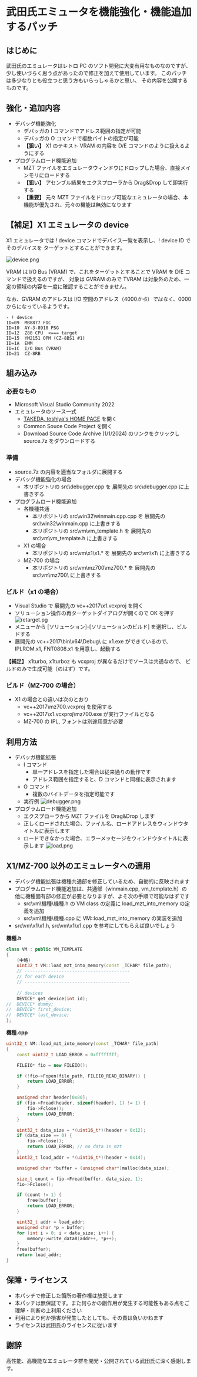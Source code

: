 # 武田氏エミュータを機能強化・機能追加するパッチ

## はじめに

武田氏のエミュレータはレトロ PC のソフト開発に大変有用なものなのですが、
少し使いづらく思う点があったので修正を加えて使用しています。
このパッチは多少なりとも役立つと思う方もいらっしゃるかと思い、
その内容を公開するものです。

## 強化・追加内容

- デバッグ機能強化
    - デバッガの I コマンドでアドレス範囲の指定が可能
    - デバッガの O コマンドで複数バイトの指定が可能
	- __【狙い】__ X1 のテキスト VRAM の内容を D/E コマンドのように扱えるようにする
- プログラムロード機能追加
    - MZT ファイルをエミュレータウィンドウにドロップした場合、直接メインモリにロードする
	- __【狙い】__ アセンブル結果をエクスプローラから Drag&Drop して即実行する
    - __【重要】__ 元々 MZT ファイルをドロップ可能なエミュレータの場合、本機能が優先され、元々の機能は無効になります

## 【補足】X1 エミュレータの device

X1 エミュレータでは ! device コマンドでデバイス一覧を表示し、! device ID でそのデバイスを
ターゲットとすることができます。

![device.png](device.png)

VRAM は I/O Bus (VRAM) で、これをターゲットとすることで VRAM を D/E コマンドで扱えるのですが、
対象は GVRAM のみで TVRAM は対象外のため、一定の領域の内容を一度に確認することができません。

なお、GVRAM のアドレスは I/O 空間のアドレス（$4000 から）ではなく、$0000 からになっているようです。

```
- ! device
ID=09  MB8877 FDC
ID=10  AY-3-8910 PSG
ID=12  Z80 CPU  <=== target
ID=15  YM2151 OPM (CZ-8BS1 #1)
ID=1A  EMM
ID=1C  I/O Bus (VRAM)
ID=21  CZ-8RB
```


## 組み込み

### 必要なもの

- Microsoft Visual Studio Community 2022
- エミュレータのソース一式
    - [TAKEDA, toshiya's HOME PAGE](http://takeda-toshiya.my.coocan.jp/) を開く
    - Common Souce Code Project を開く
    - Download Source Code Archive (1/1/2024)  のリンクをクリックし source.7z をダウンロードする

### 準備

- source.7z の内容を適当なフォルダに展開する
- デバッグ機能強化の場合
    - 本リポジトリの src\debugger.cpp を 展開先の src\debugger.cpp に上書きする
- プログラムロード機能追加
    - 各機種共通
        - 本リポジトリの src\win32\winmain.cpp.cpp を 展開先の src\win32\winmain.cpp に上書きする
        - 本リポジトリの src\vm\vm_template.h を 展開先の src\vm\vm_template.h に上書きする
    - X1 の場合
        -  本リポジトリの src\vm\x1\x1.* を 展開先の src\vm\x1\ に上書きする
    - MZ-700 の場合
        -  本リポジトリの src\vm\mz700\mz700.* を 展開先の src\vm\mz700\ に上書きする

### ビルド（x1 の場合）

- Visual Studio で 展開先の vc++2017\x1.vcxproj を開く
- ソリューション操作の再ターゲットダイアログが開くので OK を押す ![retarget.pg](retarget.png)
- メニューから [ソリューション]-[ソリューションのビルド] を選択し、ビルドする
- 展開先の vc++2017\bin\x64\Debug\ に x1.exe ができているので、IPLROM.x1, FNT0808.x1 を用意し、起動する

__【補足】__ x1turbo, x1turboz も vcxproj が異なるだけでソースは共通なので、
ビルドのみで生成可能（のはず）です。

### ビルド（MZ-700 の場合）

- X1 の場合との違いは次のとおり
    - vc++2017\mz700.vcxproj を使用する
    - vc++2017\x1.vcxproj\mz700.exe が実行ファイルとなる
    - MZ-700 の IPL, フォントは別途用意が必要

## 利用方法

- デバッガ機能拡張
    - I コマンド
        - 単一アドレスを指定した場合は従来通りの動作です
        - アドレス範囲を指定すると、D コマンドと同様に表示されます
    - O コマンド
        - 複数のバイトデータを指定可能です
    - 実行例
![debugger.png](debugger.png)
- プログラムロード機能追加
    - エクスプローラから MZT ファイルを Drag&Drop します
    - 正しくロードされた場合、ファイル名、ロードアドレスをウィンドウタイトルに表示します
	- ロードできなかった場合、エラーメッセージをウィンドウタイトルに表示します
![load.png](load.png)

## X1/MZ-700 以外のエミュレータへの適用

- デバッグ機能拡張は機種共通部を修正しているため、自動的に反映されます
- プログラムロード機能追加は、共通部（winmain.cpp, vm_template.h）の他に機種固有部の修正が必要となりますが、よそ次の手順で可能なはずです
    - src\vm\機種\機種.h の VM class の定義に load_mzt_into_memory の定義を追加
    - src\vm\機種\機種.cpp に VM::load_mzt_into_memory の実装を追加
- src\vm\x1\x1.h, src\vm\x1\x1.cpp を参考にしてもらえば良いでしょう

__機種.h__
```cpp
class VM : public VM_TEMPLATE
{
    (中略)
	uint32_t VM::load_mzt_into_memory(const _TCHAR* file_path);
	// ----------------------------------------
	// for each device
	// ----------------------------------------
	
	// devices
	DEVICE* get_device(int id);
//	DEVICE* dummy;
//	DEVICE* first_device;
//	DEVICE* last_device;
};
```

__機種.cpp__

```cpp
uint32_t VM::load_mzt_into_memory(const _TCHAR* file_path)
{
	const uint32_t LOAD_ERROR = 0xffffffff;

	FILEIO* fio = new FILEIO();

	if (!fio->Fopen(file_path, FILEIO_READ_BINARY)) {
		return LOAD_ERROR;
	}

	unsigned char header[0x80];
	if (fio->Fread(header, sizeof(header), 1) != 1) {
		fio->Fclose();
		return LOAD_ERROR;
	}

	uint32_t data_size = *(uint16_t*)(header + 0x12);
	if (data_size == 0) {
		fio->Fclose();
		return LOAD_ERROR; // no data in mzt
	}
	uint32_t load_addr = *(uint16_t*)(header + 0x14);

	unsigned char *buffer = (unsigned char*)malloc(data_size);

	size_t count = fio->Fread(buffer, data_size, 1);
	fio->Fclose();

	if (count != 1) {
		free(buffer);
		return LOAD_ERROR;
	}

	uint32_t addr = load_addr;
	unsigned char *p = buffer;
	for (int i = 0; i < data_size; i++) {
		memory->write_data8(addr++, *p++);
	}
	free(buffer);
	return load_addr;
}
```

## 保障・ライセンス

- 本パッチで修正した箇所の著作権は放棄します
- 本パッチは無保証です。また何らかの副作用が発生する可能性もある点をご理解・判断の上利用ください
- 利用により何か損害が発生したとしても、その責は負いかねます
- ライセンスは武田氏のライセンスに従います

## 謝辞

高性能、高機能なエミュレータ群を開発・公開されている武田氏に深く感謝します。
